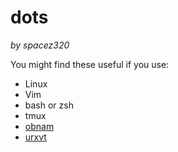 dots
====

*by spacez320*

You might find these useful if you use:

* Linux
* Vim
* bash or zsh
* tmux
* [obnam](http://liw.fi/obnam/)
* [urxvt](https://en.wikipedia.org/wiki/Rxvt-unicode)
